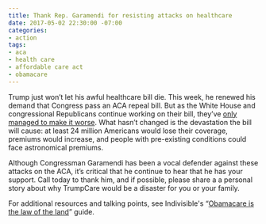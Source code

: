 ```yaml
---
title: Thank Rep. Garamendi for resisting attacks on healthcare
date: 2017-05-02 22:30:00 -07:00
categories:
- action
tags:
- aca
- health care
- affordable care act
- obamacare
---
```


Trump just won’t let his awful healthcare bill die. This week, he renewed his demand that Congress pass an ACA repeal bill. But as the White House and congressional Republicans continue working on their bill, they’ve [only managed to make it worse](http://theweek.com/articles/693711/new-trumpcare-even-worse-than-old). What hasn’t changed is the devastation the bill will cause: at least 24 million Americans would lose their coverage, premiums would increase, and people with pre-existing conditions could face astronomical premiums.

Although Congressman Garamendi has been a vocal defender against these attacks on the ACA, it’s critical that he continue to hear that he has your support. Call today to thank him, and if possible, please share a a personal story about why TrumpCare would be a disaster for you or your family. 

For additional resources and talking points, see Indivisible's “[Obamacare is the law of the land](https://www.indivisibleguide.com/resource/april-recess-affordable-care-act-talking-points/)” guide.